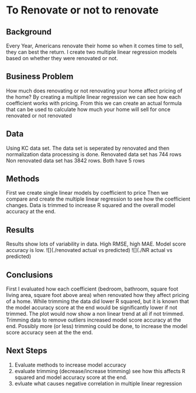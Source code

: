 # To Renovate or not to renovate


## Background
Every Year, Americans renovate their home so when it comes time to sell, they can best the return. I create two multiple linear regression models based on whether they were renovated or not.


## Business Problem
How much does renovating or not renovating your home affect pricing of the home? By creating a multiple linear regression we can see how each coefficient works with pricing. From this we can create an actual formula that can be used to calculate how much your home will sell for once renovated or not renovated


## Data
Using KC data set. The data set is seperated  by renovated and then normalization data processing is done.
Renovated data set has 744 rows
Non renovated data set has 3842 rows.
Both have 5 rows



## Methods
First we create single linear models by coefficient to price
Then we compare and create the multiple linear regression to see how the coefficient changes.
Data is trimmed to increase R squared and the overall model accuracy at the end. 



## Results
Results show lots of variability in data. High RMSE, high MAE. Model score accuracy is low. 
![](./renovated actual vs predicted)
![](./NR actual vs predicted)


## Conclusions
First I evaluated how each coefficient (bedroom, bathroom, square foot living area, square foot above area) when renovated how they affect pricing of a home. While trimming the data did lower R squared, but it is known that the model accuracy score at the end would be significantly lower if not trimmed. The plot would now show a non linear trend at all if not trimmed. Trimming data to remove outliers increased model score accuracy at the end. Possibly more (or less) trimming could be done, to increase the model score accuracy seen at the the end.




## Next Steps 

1) Evaluate methods to increase model accuracy
2) evaluate trimming (decrease/increase trimming) see how this affects R squared and model accuracy score at the end.
3) evluate what causes negative correlation in multiple linear regression
